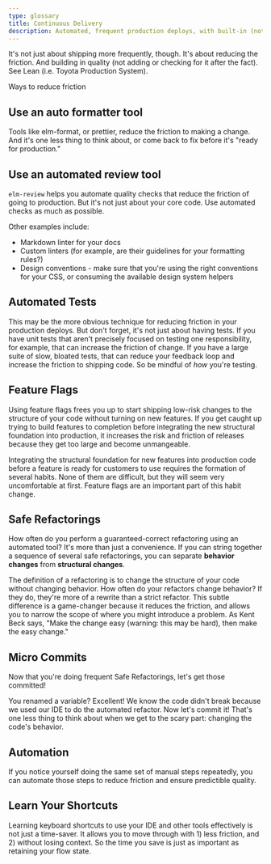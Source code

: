 ```yaml
---
type: glossary
title: Continuous Delivery
description: Automated, frequent production deploys, with built-in (not bolt-on) quality.
---
```


It's not just about shipping more frequently, though. It's about reducing the friction. And building in quality (not adding or checking for it after the fact). See Lean (i.e. Toyota Production System).

Ways to reduce friction

## Use an auto formatter tool

Tools like elm-format, or prettier, reduce the friction to making a change. And it's one less thing to think about, or come back to fix before it's "ready for production."

## Use an automated review tool

`elm-review` helps you automate quality checks that reduce the friction of going to production. But it's not just about your core code. Use automated checks as much as possible.

Other examples include:

- Markdown linter for your docs
- Custom linters (for example, are their guidelines for your formatting rules?)
- Design conventions - make sure that you're using the right conventions for your CSS, or consuming the available design system helpers

## Automated Tests

This may be the more obvious technique for reducing friction in your production deploys. But don't forget, it's not just about having tests. If you have unit tests that aren't precisely focused on testing one responsibility, for example, that can increase the friction of change. If you have a large suite of slow, bloated tests, that can reduce your feedback loop and increase the friction to shipping code. So be mindful of _how_ you're testing.

## Feature Flags

Using feature flags frees you up to start shipping low-risk changes to the structure of your code without turning on new features. If you get caught up trying to build features to completion before integrating the new structural foundation into production, it increases the risk and friction of releases because they get too large and become unmangeable.

Integrating the structural foundation for new features into production code before a feature is ready for customers to use requires the formation of several habits. None of them are difficult, but they will seem very uncomfortable at first. Feature flags are an important part of this habit change.

## Safe Refactorings

How often do you perform a guaranteed-correct refactoring using an automated tool? It's more than just a convenience. If you can string together a sequence of several safe refactorings, you can separate **behavior changes** from **structural changes**.

The definition of a refactoring is to change the structure of your code without changing behavior. How often do your refactors change behavior? If they do, they're more of a rewrite than a strict refactor. This subtle difference is a game-changer because it reduces the friction, and allows you to narrow the scope of where you might introduce a problem. As Kent Beck says, "Make the change easy (warning: this may be hard), then make the easy change."

## Micro Commits

Now that you're doing frequent Safe Refactorings, let's get those committed!

You renamed a variable? Excellent! We know the code didn't break because we used our IDE to do the automated refactor. Now let's commit it! That's one less thing to think about when we get to the scary part: changing the code's behavior.

## Automation

If you notice yourself doing the same set of manual steps repeatedly, you can automate those steps to reduce friction and ensure predictible quality.

## Learn Your Shortcuts

Learning keyboard shortcuts to use your IDE and other tools effectively is not just a time-saver. It allows you to move through with 1) less friction, and 2) without losing context. So the time you save is just as important as retaining your flow state.
